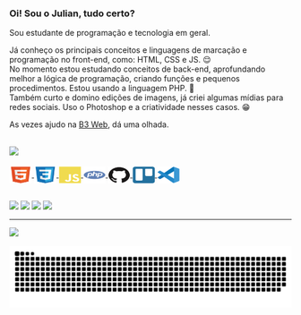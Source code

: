 ###  Oi! Sou o Julian, tudo certo?

Sou estudante de programação e tecnologia em geral.<br>

Já conheço os principais conceitos e linguagens de marcação e programação no  front-end, como: HTML, CSS e JS. 😌<br>
No momento estou estudando conceitos de back-end, aprofundando melhor a lógica de programação, criando funções e pequenos procedimentos. Estou usando a linguagem PHP. 🤯<br>
Também curto e domino edições de imagens, já criei algumas mídias para redes sociais. Uso o Photoshop e a criatividade nesses casos. 😁<br>

As vezes ajudo na <a href="https://b3web.com.br">B3 Web</a>, dá uma olhada.<br>

<br>

<div align="left">
  <a href="https://github.com/JulianpBarbosa">
  <img height="180em" src="https://github-readme-stats.vercel.app/api/top-langs/?username=julianpbarbosa&layout=compact&langs_count=7&theme=tokyonight"/>
</div>

<br>

<div margin-left= 50px>
  
<img align="center" alt="HTML" height="30" width="40" src="https://raw.githubusercontent.com/devicons/devicon/master/icons/html5/html5-original.svg">

<img align="center" alt="CSS" height="30" width="40" src="https://raw.githubusercontent.com/devicons/devicon/master/icons/css3/css3-original.svg">

<img align="center" alt="Javascript" height="30" width="40" src="https://raw.githubusercontent.com/devicons/devicon/master/icons/javascript/javascript-plain.svg">

<img align="center" alt="PHP" height="30" width="40" src="https://raw.githubusercontent.com/devicons/devicon/master/icons/php/php-plain.svg">

<img align="center" alt="GitHub" height="30" width="40" src="https://raw.githubusercontent.com/devicons/devicon/master/icons/github/github-original.svg">

<img align="center" alt="Trello" height="30" width="40" src="https://raw.githubusercontent.com/devicons/devicon/master/icons/trello/trello-plain.svg">

<img align="center" alt="Visual Studio Code" height="30" width="40" src="https://raw.githubusercontent.com/devicons/devicon/master/icons/vscode/vscode-original.svg">

</div>
  
  <br>

<div>
  
  
<a href="https://www.instagram.com/julian_barbosa24/" target="_blank"><img src="https://img.shields.io/badge/-Instagram-%23E4405F?style=for-the-badge&logo=instagram&logoColor=white" target="_blank"></a>
<a href="https://www.twitch.tv/willicaolho" target="_blank"><img src="https://img.shields.io/badge/Twitch-9146FF?style=for-the-badge&logo=twitch&logoColor=white" target="_blank"></a>
<a href="" target="_blank"><img src="https://img.shields.io/badge/Discord-7289DA?style=for-the-badge&logo=discord&logoColor=white" target="_blank"></a> 
<a href = "mailto:barbosa.julian19@gmail.com"><img src="https://img.shields.io/badge/-Gmail-%23333?style=for-the-badge&logo=gmail&logoColor=white" target="_blank"></a>

</div>
<hr>

<div>

<img src="https://media3.giphy.com/media/NKEt9elQ5cR68/giphy.gif?cid=ecf05e47ojirlio0dxgq3r1sdkpjg9vsg6nwp6h9z387rnbb&rid=giphy.gif&ct=g">
  
![Snake animation](https://github.com/julianpbarbosa/julianpbarbosa/blob/output/github-contribution-grid-snake.svg)
</div>
